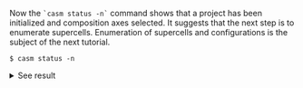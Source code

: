 Now the `` `casm status -n` `` command shows that a project has been initialized and composition axes selected. It suggests that the next step is to enumerate supercells. Enumeration of supercells and configurations is the subject of the next tutorial.
```
$ casm status -n
```
<details><summary markdown="span">See result</summary>

```
$ casm status -n

#################################

CASM status:

-- Construct: CASM Project -- 
from: "/Users/bpuchala/Work/codes/CASMcode_v0.2.X_reference/CASM_test_projects/0.3.X/ZrO_tutorial"

-- Load project data -- 
read: "/Users/bpuchala/Work/codes/CASMcode_v0.2.X_reference/CASM_test_projects/0.3.X/ZrO_tutorial/.casm/composition_axes.json"

1) Project initialized: TRUE

- Project name: ZrO
- Project location: /Users/bpuchala/Work/codes/CASMcode_v0.2.X_reference/CASM_test_projects/0.3.X/ZrO_tutorial
- Lattice point group size: 24
- Lattice point group is D6h
- Factor group size: 24
- Crystal point group is: D6h


2) Composition axes 
- Composition axes selected: TRUE



3) Generate configurations 
- Number of supercells generated: 0
- Number of configurations generated: 0
- Number of configurations currently selected: 0

#################################

NEXT STEPS:

Enumerate supercells
- Execute: 'casm enum --method ScelEnum --max V' to enumerate supercells up to 
  volume V (units: number of primitive cells).                            
- Supercells are listed in the SCEL file.
- See 'casm enum --desc ScelEnum' for extended help documentation on how to use the
  '--matrix' and '--lattice-directions' options to perform restricted     
  supercell enumeration (i.e. 2d, 1d, multiples of other supercells).     
- See 'casm format' for a description and location of the  
   'SCEL' file.
```
</details>
<br>
